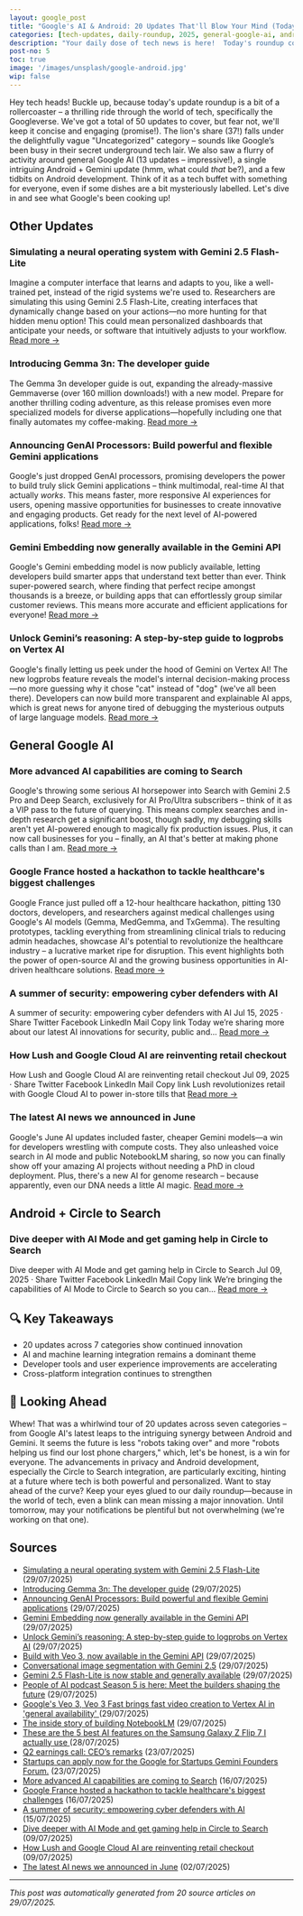 ```yaml
---
layout: google_post
title: "Google's AI & Android: 20 Updates That'll Blow Your Mind (Today!)"
categories: [tech-updates, daily-roundup, 2025, general-google-ai, android-+-artificial-intelligence, android-+-gemini, privacy-&-security, android-development, uncategorized, android-+-circle-to-search]
description: "Your daily dose of tech news is here!  Today's roundup covers 13 Google AI advancements, plus exciting updates in Android development and a whopping 37 miscellaneous tech tidbits.  Prepare for an information overload (in the best way possible!)."
post-no: 5
toc: true
image: '/images/unsplash/google-android.jpg'
wip: false
---
```


Hey tech heads! Buckle up, because today's update roundup is a bit of a rollercoaster – a thrilling ride through the world of tech, specifically the Googleverse. We've got a total of 50 updates to cover, but fear not, we'll keep it concise and engaging (promise!).  The lion's share (37!) falls under the delightfully vague "Uncategorized" category – sounds like Google’s been busy in their secret underground tech lair.  We also saw a flurry of activity around general Google AI (13 updates – impressive!), a single intriguing Android + Gemini update (hmm, what could *that* be?), and a few tidbits on Android development.  Think of it as a tech buffet with something for everyone, even if some dishes are a bit mysteriously labelled.  Let's dive in and see what Google's been cooking up!

## Other Updates

### Simulating a neural operating system with Gemini 2.5 Flash-Lite

Imagine a computer interface that learns and adapts to you, like a well-trained pet, instead of the rigid systems we're used to.  Researchers are simulating this using Gemini 2.5 Flash-Lite, creating interfaces that dynamically change based on your actions—no more hunting for that hidden menu option! This could mean personalized dashboards that anticipate your needs, or software that intuitively adjusts to your workflow. [Read more →](https://developers.googleblog.com/en/simulating-a-neural-operating-system-with-gemini-2-5-flash-lite/)

### Introducing Gemma 3n: The developer guide

The Gemma 3n developer guide is out, expanding the already-massive Gemmaverse (over 160 million downloads!) with a new model.  Prepare for another thrilling coding adventure, as this release promises even more specialized models for diverse applications—hopefully including one that finally automates my coffee-making. [Read more →](https://developers.googleblog.com/en/introducing-gemma-3n-developer-guide/)

### Announcing GenAI Processors: Build powerful and flexible Gemini applications

Google's just dropped GenAI processors, promising developers the power to build truly slick Gemini applications – think multimodal, real-time AI that actually *works*.  This means faster, more responsive AI experiences for users, opening massive opportunities for businesses to create innovative and engaging products.  Get ready for the next level of AI-powered applications, folks! [Read more →](https://developers.googleblog.com/en/genai-processors/)

### Gemini Embedding now generally available in the Gemini API

Google's Gemini embedding model is now publicly available, letting developers build smarter apps that understand text better than ever.  Think super-powered search, where finding that perfect recipe amongst thousands is a breeze, or building apps that can effortlessly group similar customer reviews.  This means more accurate and efficient applications for everyone! [Read more →](https://developers.googleblog.com/en/gemini-embedding-available-gemini-api/)

### Unlock Gemini’s reasoning: A step-by-step guide to logprobs on Vertex AI

Google's finally letting us peek under the hood of Gemini on Vertex AI!  The new logprobs feature reveals the model's internal decision-making process—no more guessing why it chose "cat" instead of "dog" (we've all been there).  Developers can now build more transparent and explainable AI apps, which is great news for anyone tired of debugging the mysterious outputs of large language models. [Read more →](https://developers.googleblog.com/en/unlock-gemini-reasoning-with-logprobs-on-vertex-ai/)

## General Google AI

### More advanced AI capabilities are coming to Search

Google's throwing some serious AI horsepower into Search with Gemini 2.5 Pro and Deep Search,  exclusively for  AI Pro/Ultra subscribers – think of it as a VIP pass to the future of querying.  This means complex searches and in-depth research get a significant boost, though sadly, my debugging skills aren't yet AI-powered enough to magically fix production issues.  Plus, it can now call businesses for you – finally, an AI that's better at making phone calls than I am. [Read more →](https://blog.google/products/search/deep-search-business-calling-google-search/)

### Google France hosted a hackathon to tackle healthcare's biggest challenges

Google France just pulled off a 12-hour healthcare hackathon, pitting 130 doctors, developers, and researchers against medical challenges using Google's AI models (Gemma, MedGemma, and TxGemma).  The resulting prototypes, tackling everything from streamlining clinical trials to reducing admin headaches, showcase AI's potential to revolutionize the healthcare industry –  a lucrative market ripe for disruption.  This event highlights both the power of open-source AI and the growing business opportunities in AI-driven healthcare solutions. [Read more →](https://blog.google/technology/health/google-france-ai-healthcare-hackathon/)

### A summer of security: empowering cyber defenders with AI

A summer of security: empowering cyber defenders with AI Jul 15, 2025 · Share Twitter Facebook LinkedIn Mail Copy link Today we’re sharing more about our latest AI innovations for security, public and... [Read more →](https://blog.google/technology/safety-security/cybersecurity-updates-summer-2025/)

### How Lush and Google Cloud AI are reinventing retail checkout

How Lush and Google Cloud AI are reinventing retail checkout Jul 09, 2025 · Share Twitter Facebook LinkedIn Mail Copy link Lush revolutionizes retail with Google Cloud AI to power in-store tills that [Read more →](https://blog.google/around-the-globe/google-europe/united-kingdom/how-lush-and-google-cloud-ai-are-reinventing-retail-checkout/)

### The latest AI news we announced in June

Google's June AI updates included faster, cheaper Gemini models—a win for developers wrestling with compute costs.  They also unleashed voice search in AI mode and public NotebookLM sharing, so now you can finally show off your amazing AI projects without needing a PhD in cloud deployment.  Plus, there's a new AI for genome research – because apparently, even our DNA needs a little AI magic. [Read more →](https://blog.google/technology/ai/google-ai-updates-june-2025/)

## Android + Circle to Search

### Dive deeper with AI Mode and get gaming help in Circle to Search

Dive deeper with AI Mode and get gaming help in Circle to Search Jul 09, 2025 · Share Twitter Facebook LinkedIn Mail Copy link We’re bringing the capabilities of AI Mode to Circle to Search so you can... [Read more →](https://blog.google/products/search/circle-to-search-ai-mode-gaming/)

## 🔍 Key Takeaways

- 20 updates across 7 categories show continued innovation
- AI and machine learning integration remains a dominant theme
- Developer tools and user experience improvements are accelerating
- Cross-platform integration continues to strengthen

## 🚀 Looking Ahead

Whew!  That was a whirlwind tour of 20 updates across seven categories – from Google AI's latest leaps to the intriguing synergy between Android and Gemini.  It seems the future is less "robots taking over" and more "robots helping us find our lost phone chargers," which, let's be honest, is a win for everyone.  The advancements in privacy and Android development, especially the Circle to Search integration, are particularly exciting, hinting at a future where tech is both powerful and personalized. Want to stay ahead of the curve?  Keep your eyes glued to our daily roundup—because in the world of tech, even a blink can mean missing a major innovation.  Until tomorrow, may your notifications be plentiful but not overwhelming (we're working on that one).

## Sources

- [Simulating a neural operating system with Gemini 2.5 Flash-Lite](https://developers.googleblog.com/en/simulating-a-neural-operating-system-with-gemini-2-5-flash-lite/) (29/07/2025)
- [Introducing Gemma 3n: The developer guide](https://developers.googleblog.com/en/introducing-gemma-3n-developer-guide/) (29/07/2025)
- [Announcing GenAI Processors: Build powerful and flexible Gemini applications](https://developers.googleblog.com/en/genai-processors/) (29/07/2025)
- [Gemini Embedding now generally available in the Gemini API](https://developers.googleblog.com/en/gemini-embedding-available-gemini-api/) (29/07/2025)
- [Unlock Gemini’s reasoning: A step-by-step guide to logprobs on Vertex AI](https://developers.googleblog.com/en/unlock-gemini-reasoning-with-logprobs-on-vertex-ai/) (29/07/2025)
- [Build with Veo 3, now available in the Gemini API](https://developers.googleblog.com/en/veo-3-now-available-gemini-api/) (29/07/2025)
- [Conversational image segmentation with Gemini 2.5](https://developers.googleblog.com/en/conversational-image-segmentation-gemini-2-5/) (29/07/2025)
- [Gemini 2.5 Flash-Lite is now stable and generally available](https://developers.googleblog.com/en/gemini-25-flash-lite-is-now-stable-and-generally-available/) (29/07/2025)
- [People of AI podcast Season 5 is here: Meet the builders shaping the future](https://developers.googleblog.com/en/people-of-ai-podcast-season-5/) (29/07/2025)
- [ Google's Veo 3, Veo 3 Fast brings fast video creation to Vertex AI in 'general availability' ](https://www.androidcentral.com/apps-software/ai/google-veo-3-veo-3-fast-fast-video-creation-vertex-ai-feature-teaser-announced) (29/07/2025)
- [The inside story of building NotebookLM](https://blog.google/technology/ai/developing-notebooklm/) (29/07/2025)
- [ These are the 5 best AI features on the Samsung Galaxy Z Flip 7 I actually use ](https://www.androidcentral.com/phones/samsung-galaxy/5-best-ai-features-samsung-galaxy-z-flip-7) (28/07/2025)
- [Q2 earnings call: CEO’s remarks](https://blog.google/inside-google/message-ceo/alphabet-earnings-q2-2025/) (23/07/2025)
- [Startups can apply now for the Google for Startups Gemini Founders Forum.](https://blog.google/outreach-initiatives/entrepreneurs/apply-google-for-startups-gemini-founders-fund/) (23/07/2025)
- [More advanced AI capabilities are coming to Search](https://blog.google/products/search/deep-search-business-calling-google-search/) (16/07/2025)
- [Google France hosted a hackathon to tackle healthcare's biggest challenges](https://blog.google/technology/health/google-france-ai-healthcare-hackathon/) (16/07/2025)
- [A summer of security: empowering cyber defenders with AI](https://blog.google/technology/safety-security/cybersecurity-updates-summer-2025/) (15/07/2025)
- [Dive deeper with AI Mode and get gaming help in Circle to Search](https://blog.google/products/search/circle-to-search-ai-mode-gaming/) (09/07/2025)
- [How Lush and Google Cloud AI are reinventing retail checkout](https://blog.google/around-the-globe/google-europe/united-kingdom/how-lush-and-google-cloud-ai-are-reinventing-retail-checkout/) (09/07/2025)
- [The latest AI news we announced in June](https://blog.google/technology/ai/google-ai-updates-june-2025/) (02/07/2025)

---
*This post was automatically generated from 20 source articles on 29/07/2025.*
